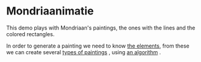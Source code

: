 # Mondriaanimatie

This demo plays with Mondriaan's paintings, the ones with the lines and the colored rectangles.

In order to generate a painting we need to know [the elements](doc/elements.md), from these we can create several [types of paintings](doc/types-of-paintings.md) , using [an algorithm](doc/algorithm.md) .
